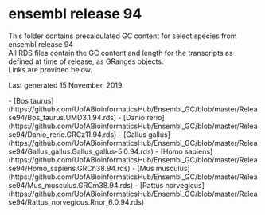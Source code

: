 # ensembl release 94

<p>This folder contains precalculated GC content for select species from ensembl release 94<br>
All RDS files contain the GC content and length for the transcripts as defined at time of release, as GRanges objects.<br>
Links are provided below.</p>

<p>Last generated 15 November, 2019.</p>
- [Bos taurus](https://github.com/UofABioinformaticsHub/Ensembl_GC/blob/master/Release94/Bos_taurus.UMD3.1.94.rds)
- [Danio rerio](https://github.com/UofABioinformaticsHub/Ensembl_GC/blob/master/Release94/Danio_rerio.GRCz11.94.rds)
- [Gallus gallus](https://github.com/UofABioinformaticsHub/Ensembl_GC/blob/master/Release94/Gallus_gallus.Gallus_gallus-5.0.94.rds)
- [Homo sapiens](https://github.com/UofABioinformaticsHub/Ensembl_GC/blob/master/Release94/Homo_sapiens.GRCh38.94.rds)
- [Mus musculus](https://github.com/UofABioinformaticsHub/Ensembl_GC/blob/master/Release94/Mus_musculus.GRCm38.94.rds)
- [Rattus norvegicus](https://github.com/UofABioinformaticsHub/Ensembl_GC/blob/master/Release94/Rattus_norvegicus.Rnor_6.0.94.rds)